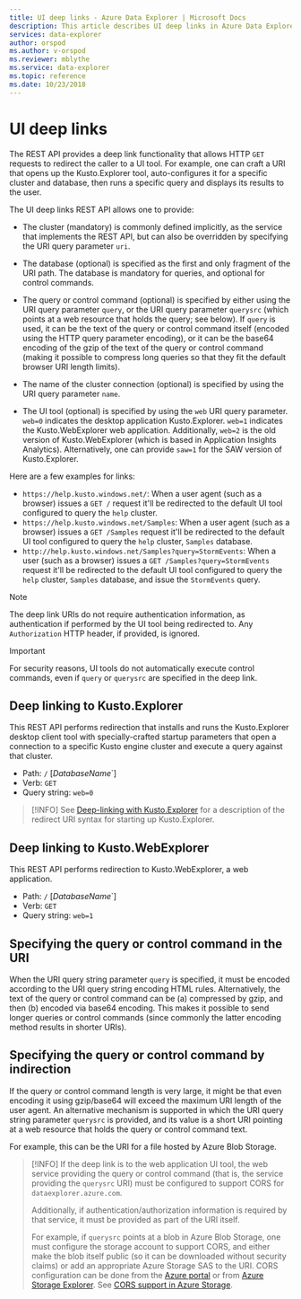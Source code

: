 ```yaml
---
title: UI deep links - Azure Data Explorer | Microsoft Docs
description: This article describes UI deep links in Azure Data Explorer.
services: data-explorer
author: orspod
ms.author: v-orspod
ms.reviewer: mblythe
ms.service: data-explorer
ms.topic: reference
ms.date: 10/23/2018
---
```

# UI deep links

The REST API provides a deep link functionality that allows HTTP `GET` requests
to redirect the caller to a UI tool. For example, one can craft a URI that opens
up the Kusto.Explorer tool, auto-configures it for a specific cluster and database,
then runs a specific query and displays its results to the user.

The UI deep links REST API allows one to provide:

* The cluster (mandatory) is commonly defined implicitly, as the service that
  implements the REST API, but can also be overridden by specifying the URI query
  parameter `uri`.

* The database (optional) is specified as the first and only fragment of the URI
  path. The database is mandatory for queries, and optional for control commands.

* The query or control command (optional) is specified by either using the
  URI query parameter `query`, or the URI query parameter `querysrc` (which
  points at a web resource that holds the query; see below).
  If `query` is used, it can be the text of the query or control command itself (encoded
  using the HTTP query parameter encoding), or it can be the base64 encoding of the
  gzip of the text of the query or control command (making it possible to compress
  long queries so that they fit the default browser URI length limits).

* The name of the cluster connection (optional) is specified by using the
  URI query parameter `name`.

* The UI tool (optional) is specified by using the `web` URI query parameter.
  `web=0` indicates the desktop application Kusto.Explorer. `web=1` indicates
  the Kusto.WebExplorer web application.
  Additionally, `web=2` is the old version of Kusto.WebExplorer
  (which is based in Application Insights Analytics).
  Alternatively, one can provide `saw=1` for the SAW version of Kusto.Explorer.

Here are a few examples for links:

* `https://help.kusto.windows.net/`: When a user agent (such as a browser) issues
  a `GET /` request it'll be redirected to the default UI tool configured
  to query the `help` cluster.
* `https://help.kusto.windows.net/Samples`: When a user agent (such as a browser) issues
  a `GET /Samples` request it'll be redirected to the default UI tool configured
  to query the `help` cluster, `Samples` database.
* `http://help.kusto.windows.net/Samples?query=StormEvents`: When a user (such as a browser) issues
  a `GET /Samples?query=StormEvents` request it'll be redirected to the default UI tool configured
  to query the `help` cluster, `Samples` database, and issue the `StormEvents` query.

> [!NOTE]
> The deep link URIs do not require authentication information, as authentication
> if performed by the UI tool being redirected to.
> Any `Authorization` HTTP header, if provided, is ignored.

> [!IMPORTANT]
> For security reasons, UI tools do not automatically execute control commands,
> even if `query` or `querysrc` are specified in the deep link.

## Deep linking to Kusto.Explorer

This REST API performs redirection that installs and runs the
Kusto.Explorer desktop client tool with specially-crafted startup
parameters that open a connection to a specific Kusto engine cluster
and execute a query against that cluster.

* Path: `/` [*DatabaseName*`]
* Verb: `GET`
* Query string: `web=0`

> [!INFO]
> See [Deep-linking with Kusto.Explorer](../../tools/kusto-explorer.md#deep-linking-queries)
> for a description of the redirect URI syntax for starting up Kusto.Explorer.

## Deep linking to Kusto.WebExplorer

This REST API performs redirection to Kusto.WebExplorer, a web application.

* Path: `/` [*DatabaseName*`]
* Verb: `GET`
* Query string: `web=1`

## Specifying the query or control command in the URI

When the URI query string parameter `query` is specified, it must be encoded
according to the URI query string encoding HTML rules. Alternatively, the text of
the query or control command can be (a) compressed by gzip, and then (b) encoded
via base64 encoding. This makes it possible to send longer queries or control
commands (since commonly the latter encoding method results in shorter URIs).

## Specifying the query or control command by indirection

If the query or control command length is very large, it might be that even
encoding it using gzip/base64 will exceed the maximum URI length of the user
agent. An alternative mechanism is supported in which the URI query string parameter
`querysrc` is provided, and its value is a short URI pointing at a web resource
that holds the query or control command text.

For example, this can be the URI for a file hosted by Azure Blob Storage.

> [!INFO]
> If the deep link is to the web application UI tool, the web service providing
> the query or control command (that is, the service providing the `querysrc` URI)
> must be configured to support CORS for `dataexplorer.azure.com`.
>
> Additionally, if authentication/authorization information is required by that
> service, it must be provided as part of the URI itself.
>
> For example, if `querysrc` points at a blob in Azure Blob Storage, one must
> configure the storage account to support CORS, and either make the blob itself
> public (so it can be downloaded without security claims) or add an appropriate
> Azure Storage SAS to the URI. CORS configuration can be done from the
> [Azure portal](https://portal.azure.com/) or from
> [Azure Storage Explorer](https://azure.microsoft.com/en-us/features/storage-explorer/).
> See [CORS support in Azure Storage](https://docs.microsoft.com/en-us/rest/api/storageservices/cross-origin-resource-sharing--cors--support-for-the-azure-storage-services).

